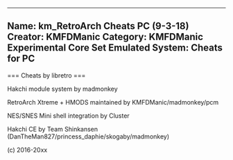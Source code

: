 -----------------------
Name: km_RetroArch Cheats PC (9-3-18)
Creator: KMFDManic
Category: KMFDManic Experimental Core Set
Emulated System: Cheats for PC
-----------------------
=== Cheats by libretro ===

Hakchi module system by madmonkey

RetroArch Xtreme + HMODS maintained by KMFDManic/madmonkey/pcm

NES/SNES Mini shell integration by Cluster

Hakchi CE by Team Shinkansen (DanTheMan827/princess_daphie/skogaby/madmonkey)

(c) 2016-20xx
